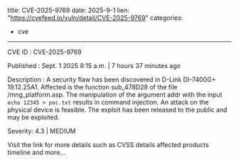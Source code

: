  
title: CVE-2025-9769
date: 2025-9-1
lien: "https://cvefeed.io/vuln/detail/CVE-2025-9769"
categories:
  - cve
---

CVE ID : CVE-2025-9769

Published :  Sept. 1
2025
8:15 a.m. | 7 hours
37 minutes ago

Description : A security flaw has been discovered in D-Link DI-7400G+ 19.12.25A1. Affected is the function sub_478D28 of the file /mng_platform.asp. The manipulation of the argument addr with the input `echo 12345 > poc.txt` results in command injection. An attack on the physical device is feasible. The exploit has been released to the public and may be exploited.

Severity: 4.3 | MEDIUM

Visit the link for more details
such as CVSS details
affected products
timeline
and more...
